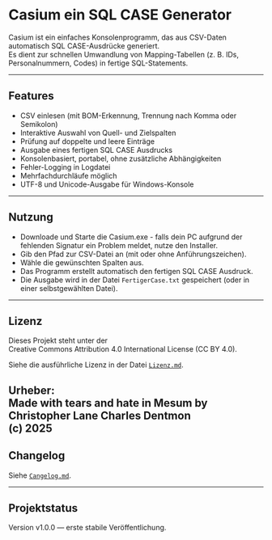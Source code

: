 # Casium ein SQL CASE Generator

Casium ist ein einfaches Konsolenprogramm, das aus CSV-Daten automatisch SQL CASE-Ausdrücke generiert.  
Es dient zur schnellen Umwandlung von Mapping-Tabellen (z. B. IDs, Personalnummern, Codes) in fertige SQL-Statements.

---

## Features

- CSV einlesen (mit BOM-Erkennung, Trennung nach Komma oder Semikolon)
- Interaktive Auswahl von Quell- und Zielspalten
- Prüfung auf doppelte und leere Einträge
- Ausgabe eines fertigen SQL CASE Ausdrucks
- Konsolenbasiert, portabel, ohne zusätzliche Abhängigkeiten
- Fehler-Logging in Logdatei
- Mehrfachdurchläufe möglich
- UTF-8 und Unicode-Ausgabe für Windows-Konsole

---

## Nutzung

- Downloade und Starte die Casium.exe - falls dein PC aufgrund der fehlenden Signatur ein Problem meldet, nutze den Installer.
- Gib den Pfad zur CSV-Datei an (mit oder ohne Anführungszeichen).
- Wähle die gewünschten Spalten aus.
- Das Programm erstellt automatisch den fertigen SQL CASE Ausdruck.
- Die Ausgabe wird in der Datei `FertigerCase.txt` gespeichert (oder in einer selbstgewählten Datei).

---

## Lizenz

Dieses Projekt steht unter der  
Creative Commons Attribution 4.0 International License (CC BY 4.0).

Siehe die ausführliche Lizenz in der Datei [`Lizenz.md`](Lizenz.md).

Urheber:  
Made with tears and hate in Mesum
by Christopher Lane Charles Dentmon  
(c) 2025
---

## Changelog

Siehe [`Cangelog.md`](Changelog.md).

---

## Projektstatus

Version v1.0.0 — erste stabile Veröffentlichung.
